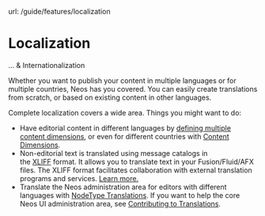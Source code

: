 url: /guide/features/localization
# Localization

... & Internationalization

Whether you want to publish your content in multiple languages or for multiple countries, Neos has you covered. You can easily create translations from scratch, or based on existing content in other languages.

Complete localization covers a wide area. Things you might want to do:

*   Have editorial content in different languages by [defining multiple content dimensions](/guide/manual/content-repository/multiple-languages), or even for different countries with [Content Dimensions](/guide/manual/content-repository/content-dimensions).
*   Non-editorial text is translated using message catalogs in the [XLIFF](https://en.wikipedia.org/wiki/XLIFF) format. It allows you to translate text in your Fusion/Fluid/AFX files. The XLIFF format facilitates collaboration with external translation programs and services. [Learn more.](/guide/manual/rendering/translating-text-in-fusion)
*   Translate the Neos administration area for editors with different languages with [NodeType Translations](/guide/manual/content-repository/nodetype-translations). If you want to help the core Neos UI administration area, see [Contributing to Translations](/guide/contributing-to-neos/translations).